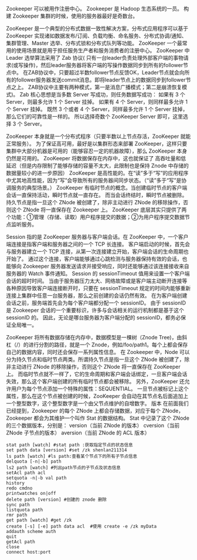 Zookeeper 可以被用作注册中心。
Zookeeper 是 Hadoop 生态系统的一员。
构建 Zookeeper 集群的时候，使用的服务器最好是奇数台。

ZooKeeper 是一个典型的分布式数据一致性解决方案，分布式应用程序可以基于 ZooKeeper 实现诸如数据发布/订阅、负载均衡、命名服务、分布式协调/通知、集群管理、Master 选举、分布式锁和分布式队列等功能。
ZooKeeper 一个最常用的使用场景就是用于担任服务生产者和服务消费者的注册中心。
ZooKeeper 中 Leader 选举算法采用了 Zab 协议(
只有一台leader负责处理外部客户端的事物请求(或写操作)，然后leader服务器将客户端的写操作数据同步到所有的follower节点中。
在ZAB协议中，只要超过半数follower节点反馈OK，Leader节点就会向所有的follower服务器发送commit消息。即将leader节点上的数据同步到follower节点之上。
ZAB协议中主要有两种模式，第一是消息广播模式；第二是崩溃恢复模式)。
Zab 核心思想是当多数 Server 写成功，则任务数据写成功：
如果有 3 个 Server，则最多允许 1 个 Server 挂掉。
如果有 4 个 Server，则同样最多允许 1 个 Server 挂掉。
既然 3 个或者 4 个 Server，同样最多允许 1 个 Server 挂掉，那么它们的可靠性是一样的。
所以选择奇数个 ZooKeeper Server 即可，这里选择 3 个 Server。

ZooKeeper 本身就是一个分布式程序（只要半数以上节点存活，ZooKeeper 就能正常服务）。
为了保证高可用，最好是以集群形态来部署 ZooKeeper，这样只要集群中大部分机器是可用的（能够容忍一定的机器故障），那么 ZooKeeper 本身仍然是可用的。
ZooKeeper 将数据保存在内存中，这也就保证了 高吞吐量和低延迟（但是内存限制了能够存储的容量不太大，此限制也是保持 Znode 中存储的数据量较小的进一步原因）
ZooKeeper 是高性能的。在“读”多于“写”的应用程序中尤其地高性能，因为“写”会导致所有的服务器间同步状态。（“读”多于“写”是协调服务的典型场景。）
ZooKeeper 有临时节点的概念。当创建临时节点的客户端会话一直保持活动，瞬时节点就一直存在。
而当会话终结时，瞬时节点被删除。持久节点是指一旦这个 ZNode 被创建了，除非主动进行 ZNode 的移除操作，否则这个 ZNode 将一直保存在 Zookeeper 上。
ZooKeeper 底层其实只提供了两个功能：①管理（存储、读取）用户程序提交的数据；②为用户程序提交数据节点监听服务。

Session 指的是 ZooKeeper  服务器与客户端会话。在 ZooKeeper 中，一个客户端连接是指客户端和服务器之间的一个 TCP 长连接。
客户端启动的时候，首先会与服务器建立一个 TCP 连接，从第一次连接建立开始，客户端会话的生命周期也开始了。
通过这个连接，客户端能够通过心跳检测与服务器保持有效的会话，也能够向 Zookeeper 服务器发送请求并接受响应，同时还能够通过该连接接收来自服务器的 Watch 事件通知。
Session 的 sessionTimeout 值用来设置一个客户端会话的超时时间。
当由于服务器压力太大、网络故障或是客户端主动断开连接等各种原因导致客户端连接断开时，只要在 sessionTimeout 规定的时间内能够重新连接上集群中任意一台服务器，那么之前创建的会话仍然有效。
在为客户端创建会话之前，服务端首先会为每个客户端都分配一个 sessionID。
由于 sessionID 是 Zookeeper 会话的一个重要标识，许多与会话相关的运行机制都是基于这个 sessionID 的。
因此，无论是哪台服务器为客户端分配的 sessionID，都务必保证全局唯一。

ZooKeeper 将所有数据存储在内存中，数据模型是一棵树（Znode Tree)，由斜杠（/）的进行分割的路径，就是一个 Znode，例如/foo/path1。每个上都会保存自己的数据内容，同时还会保存一系列属性信息。
在 Zookeeper 中，Node 可以分为持久节点和临时节点两类。所谓持久节点是指一旦这个 ZNode 被创建了，除非主动进行 ZNode 的移除操作，否则这个 ZNode 将一直保存在 ZooKeeper 上。
而临时节点就不一样了，它的生命周期和客户端会话绑定，一旦客户端会话失效，那么这个客户端创建的所有临时节点都会被移除。
另外，ZooKeeper 还允许用户为每个节点添加一个特殊的属性：SEQUENTIAL。
一旦节点被标记上这个属性，那么在这个节点被创建的时候，ZooKeeper 会自动在其节点名后面追加上一个整型数字，这个整型数字是一个由父节点维护的自增数字。
版本
在前面我们已经提到，Zookeeper 的每个 ZNode 上都会存储数据，对应于每个 ZNode，Zookeeper 都会为其维护一个叫作 Stat 的数据结构。
Stat 中记录了这个 ZNode 的三个数据版本，分别是：
version（当前 ZNode 的版本）
cversion（当前 ZNode 子节点的版本）
aversion（当前 ZNode 的 ACL 版本）

	stat path [watch] #stat path :获取指定节点的状态信息
	set path data [version] #set /zk shenlan211314
	ls path [watch] #ls path:查看某个节点下的所有子节点信息
	delquota [-n|-b] path
	ls2 path [watch] #列出path节点的子节点及状态信息
	setAcl path acl
	setquota -n|-b val path
	history
	redo cmdno
	printwatches on|off
	delete path [version] #创建的 znode 删除
	sync path
	listquota path
	rmr path
	get path [watch] #get /zk
	create [-s] [-e] path data acl  #使用 create -e /zk myData
	addauth scheme auth
	quit
	getAcl path
	close
	connect host:port
